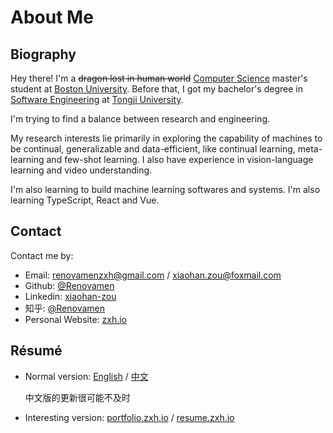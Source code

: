 # About Me

## Biography

Hey there! I'm a ~~dragon lost in human world~~ [Computer Science](https://www.bu.edu/cs/) master's student at [Boston University](https://www.bu.edu/). Before that, I got my bachelor's degree in [Software Engineering](http://sse.tongji.edu.cn/) at [Tongji University](https://www.tongji.edu.cn/).

I'm trying to find a balance between research and engineering.

My research interests lie primarily in exploring the capability of machines to be continual, generalizable and data-efficient, like continual learning, meta-learning and few-shot learning. I also have experience in vision-language learning and video understanding.

I'm also learning to build machine learning softwares and systems. I'm also learning TypeScript, React and Vue.


## Contact

Contact me by:

- Email: [renovamenzxh@gmail.com](mailto:renovamenzxh@gmail.com) / [xiaohan.zou@foxmail.com](mailto:xiaohan.zou@foxmail.com)
- Github: [@Renovamen](https://github.com/Renovamen)
- Linkedin: [xiaohan-zou](https://www.linkedin.com/in/xiaohan-zou)
- 知乎: [@Renovamen](https://www.zhihu.com/people/chao-neng-gui-su)
- Personal Website: [zxh.io](https://zxh.io)


## Résumé

- Normal version: [English](https://zxh.io/files/cv/en.pdf) / [中文](https://zxh.io/files/cv/cn.pdf)

  中文版的更新很可能不及时

- Interesting version: [portfolio.zxh.io](https://portfolio.zxh.io) / [resume.zxh.io](https://resume.zxh.io)
